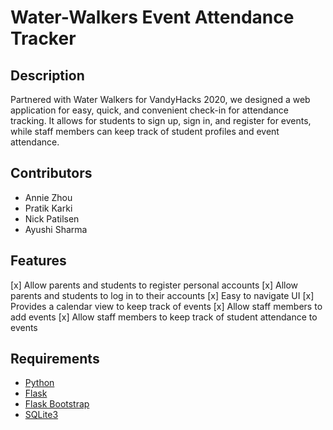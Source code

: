 # Water-Walkers Event Attendance Tracker

## Description
Partnered with Water Walkers for VandyHacks 2020, we designed a web application for easy, quick, and convenient check-in for attendance tracking. It allows for students to sign up, sign in, and register for events, while staff members can keep track of student profiles and event attendance.

## Contributors 
* Annie Zhou
* Pratik Karki
* Nick Patilsen
* Ayushi Sharma

## Features
[x] Allow parents and students to register personal accounts
[x] Allow parents and students to log in to their accounts
[x] Easy to navigate UI
[x] Provides a calendar view to keep track of events
[x] Allow staff members to add events
[x] Allow staff members to keep track of student attendance to events

## Requirements
* [Python](https://www.python.org/)
* [Flask](https://flask.palletsprojects.com/en/1.1.x/)
* [Flask Bootstrap](https://pythonhosted.org/Flask-Bootstrap/)
* [SQLite3](https://www.sqlite.org/index.html)
